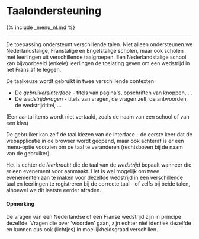 Taalondersteuning
===
{% include _menu_nl.md %}

---

De toepassing ondersteunt verschillende talen. Niet alleen ondersteunen we Nederlandstalige, Franstalige
en Engelstalige scholen, maar ook scholen met leerlingen uit verschillende taalgroepen. Een Nederlandstalige
school kan bijvoorbeeld (enkele) leerlingen de toelating geven om een wedstrijd
in het Frans af te leggen.

De taalkeuze wordt gebruikt in twee verschillende contexten
* De _gebruikersinterface_ - titels van pagina's, opschriften van knoppen, …
* De _wedstrijdvragen_ - titels van vragen, de vragen zelf, de antwoorden, de wedstrijdtitel, …
  
(Een aantal items wordt niet vertaald, zoals de naam van een school of van een klas)

De gebruiker kan zelf de taal kiezen van de interface - de eerste keer dat
de webapplicatie in de browser wordt geopend, maar ook achteraf is er 
een menu-optie voorzien om de taal te veranderen (rechtsboven bij de naam van de gebruiker).

Het is echter de *leerkracht* die de taal van de *wedstrijd* bepaalt wanneer die er een
evenement voor aanmaakt. Het is wel mogelijk om twee evenementen aan te maken voor
dezelfde wedstrijd in een verschillende taal en leerlingen te registreren bij de correcte taal - of zelfs bij beide talen,
alhoewel we dit laatste eerder afraden.

#### Opmerking

De vragen van een Nederlandse of een Franse wedstrijd zijn in principe dezelfde.
Vragen die over 'woorden' gaan, zijn echter niet identiek dezelfde en kunnen dus
ook (lichtjes) in moeilijkheidsgraad verschillen.


